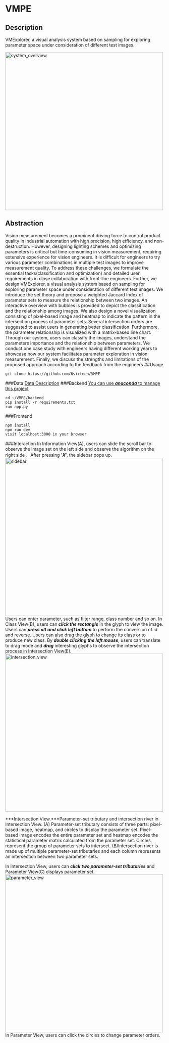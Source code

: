 # VMPE
## Description
VMExplorer, a visual analysis system based on sampling for exploring parameter space under consideration of different test images.  

<img
  src="https://github.com/6sixteen/VMPE/tree/main/assets/system_overview.jpg"
  alt="system_overview"
  width="500"
/>
## Abstraction
Vision measurement becomes a prominent driving force to control product quality in industrial automation with high precision, high efficiency, 
and non-destruction. 
However, designing lighting schemes and optimizing parameters is critical but time-consuming in vision measurement, requiring extensive 
experience for vision engineers. 
It is difficult for engineers to try various parameter combinations in multiple test images to improve measurement quality. 
To address these challenges, we formulate the essential tasks(classification and optimization) and detailed user requirements in 
close collaboration with front-line engineers. 
Further, we design VMExplorer, a visual analysis system based on sampling for exploring parameter space under consideration of different test images.
 We introduce the set theory and propose a weighted Jaccard Index of parameter sets to measure the relationship between two images. 
 An interactive overview with bubbles is provided to depict the classification and the relationship among images. 
 We also design a novel visualization consisting of pixel-based image and heatmap to indicate the pattern in the intersection process of parameter 
 sets. 
 Several intersection orders are suggested to assist users in generating better classification. 
 Furthermore, the parameter relationship is visualized with a matrix-based line chart. 
 Through our system, users can classify the images, understand the parameters importance and the relationship between parameters. 
 We conduct one case study with engineers having different working years to showcase how our system facilitates parameter exploration 
 in vision measurement. Finally, we discuss the strengths and limitations of the proposed approach according to the feedback from the engineers
##Usage
```
git clone https://github.com/6sixteen/VMPE

```
###Data
[Data Description](https://github.com/6sixteen/VMPE/tree/main/data/Readme.md)
###Backend
[You can use ***anaconda*** to manage this project](https://docs.anaconda.com/anaconda/user-guide/getting-started/)
```
cd ~/VMPE/backend
pip install -r requirements.txt
run app.py
```
###Frontend
 ```
npm install
npm run dev
visit localhost:3000 in your browser
```
###Interaction
In Information View(A), users can slide the scroll bar to observe the image set on the left side and observe the algorithm on the right side。 
After pressing '***X***', the sidebar pops up.
<img
  src="https://github.com/6sixteen/VMPE/assets/sidebar.jpg"
  alt="sidebar"
  width="500"
/>  
Users can enter parameter, such as filter range, class number and so on.
In Class View(B), users can ***click the rectangle*** in the glyph to view the image. Users can ***press alt and click left bottom*** to perform the conversion of id and reverse. 
Users can also drag the glyph to change its class or to produce new class. 
By ***double clicking the left mouse***, users can translate to drag mode and ***drag*** interesting glyphs to observe the intersection process in Intersection View(E).
<img
  src="https://github.com/6sixteen/VMPE/assets/intersection_view.jpg"
  alt="intersection_view"
  width="500"
/> 

***Intersection View.***Parameter-set tributary and intersection river in Intersection View. 
(A) Parameter-set tributary consists of three parts: pixel-based image, heatmap, and circles to display the parameter set. 
Pixel-based image encodes the entire parameter set and heatmap encodes the statistical parameter matrix calculated from the parameter set. 
Circles represent the group of parameter sets to intersect. 
(B)Intersection river is made up of multiple parameter-set tributaries and each column represents an intersection between two parameter sets.
 
In Intersection View, users can ***click two parameter-set tributaries*** and Parameter View(C) displays parameter set.
<img
  src="https://github.com/6sixteen/VMPE/assets/parameter_view.jpg"
  alt="parameter_view"
  width="500"
/> 
In Parameter View, users can click the circles to change parameter orders.
